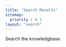 ```yaml
---
title: "Search Results"
sitemap:
  priority : 0.1
layout: "search"
---
```


Search the knowledgbase.
